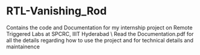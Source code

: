 # RTL-Vanishing_Rod
Contains the code and Documentation for my internship project on Remote Triggered Labs at SPCRC, IIIT Hyderabad \\
Read the Documentation.pdf for all the details regarding how to use the project and for technical details and maintainence
